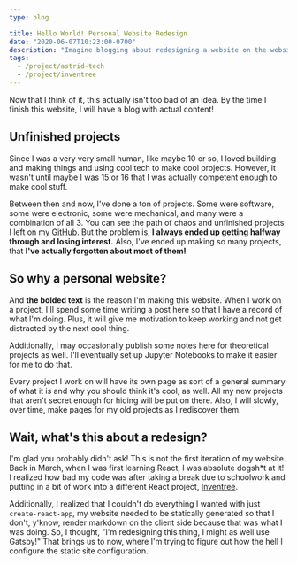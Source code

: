 ```yaml
---
type: blog

title: Hello World! Personal Website Redesign
date: "2020-06-07T10:23:00-0700"
description: "Imagine blogging about redesigning a website on the website that you're redesigning before it's even complete. Imagine how dumb and pointlessly meta that would be."
tags:
  - /project/astrid-tech
  - /project/inventree
---
```


Now that I think of it, this actually isn't too bad of an idea. By the time I finish this website, I will have a blog with actual content!

## Unfinished projects

Since I was a very very small human, like maybe 10 or so, I loved building and making things and using cool tech to make cool projects. However, it wasn't until maybe I was 15 or 16 that I was actually competent enough to make cool stuff.

Between then and now, I've done a ton of projects. Some were software, some were electronic, some were mechanical, and many were a combination of all 3. You can see the path of chaos and unfinished projects I left on my [GitHub](https://github.com/Plenglin?tab=repositories). But the problem is, **I always ended up getting halfway through and losing interest.** Also, I've ended up making so many projects, that **I've actually forgotten about most of them!**

## So why a personal website?

And **the bolded text** is the reason I'm making this website. When I work on a project, I'll spend some time writing a post here so that I have a record of what I'm doing. Plus, it will give me motivation to keep working and not get distracted by the next cool thing.

Additionally, I may occasionally publish some notes here for theoretical projects as well. I'll eventually set up Jupyter Notebooks to make it easier for me to do that.

Every project I work on will have its own page as sort of a general summary of what it is and why you should think it's cool, as well. All my new projects that aren't secret enough for hiding will be put on there. Also, I will slowly, over time, make pages for my old projects as I rediscover them.

## Wait, what\'s this about a redesign?

I'm glad you probably didn't ask! This is not the first iteration of my website. Back in March, when I was first learning React, I was absolute dogsh\*t at it! I realized how bad my code was after taking a break due to schoolwork and putting in a bit of work into a different React project, [Inventree](/projects/inventree).

Additionally, I realized that I couldn't do everything I wanted with just `create-react-app`, my website needed to be statically generated so that I don't, y'know, render markdown on the client side because that was what I was doing. So, I thought, "I'm redesigning this thing, I might as well use Gatsby!" That brings us to now, where I'm trying to figure out how the hell I configure the static site configuration.
